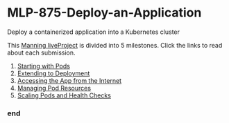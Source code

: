 # MLP-875-Deploy-an-Application
Deploy a containerized application into a Kubernetes cluster

This [Manning liveProject](https://liveproject.manning.com/module/875_1_6/deploy-an-application) is divided into 5 milestones. Click the links to read about each submission.
1. [Starting with Pods](1_Starting.md)
2. [Extending to Deployment](2_Extending.md)
3. [Accessing the App from the Internet](3_Accessing.md)
4. [Managing Pod Resources](4_Managing.md)
5. [Scaling Pods and Health Checks](5_Scaling.md)

### end
